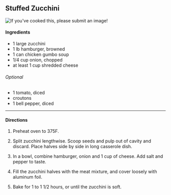 
## Stuffed Zucchini

![If you've cooked this, please submit an image!]()

#### Ingredients

* 1 large zucchini
* 1 lb hamburger, browned
* 1 can chicken gumbo soup
* 1/4 cup onion, chopped
* at least 1 cup shredded cheese

###### Optional

* 1 tomato, diced
* croutons
* 1 bell pepper, diced

---

#### Directions

1. Preheat oven to 375F.

2. Split zucchini lengthwise. Scoop seeds and pulp out of cavity and discard. Place halves side by side in long casserole dish.

3. In a bowl, combine hamburger, onion and 1 cup of cheese. Add salt and pepper to taste.

4. Fill the zucchini halves with the meat mixture, and cover loosely with aluminum foil.

5. Bake for 1 to 1 1/2 hours, or until the zucchini is soft.


<!-- octoshrimpy  -->
